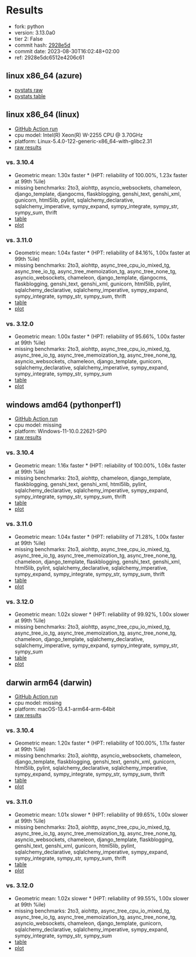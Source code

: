 # Results

- fork: python
- version: 3.13.0a0
- tier 2: False
- commit hash: [2928e5d](https://github.com/python/cpython/commit/2928e5d)
- commit date: 2023-08-30T16:02:48+02:00
- ref: 2928e5dc6512e4206c61

## linux x86_64 (azure)

- [pystats raw](bm-20230830-azure-x86_64-python-2928e5dc6512e4206c61-3.13.0a0-2928e5d-pystats.json)
- [pystats table](bm-20230830-azure-x86_64-python-2928e5dc6512e4206c61-3.13.0a0-2928e5d-pystats.md)

## linux x86_64 (linux)

- [GitHub Action run](https://github.com/faster-cpython/benchmarking/actions/runs/6035390507)
- cpu model: Intel(R) Xeon(R) W-2255 CPU @ 3.70GHz
- platform: Linux-5.4.0-122-generic-x86_64-with-glibc2.31
- [raw results](bm-20230830-linux-x86_64-python-2928e5dc6512e4206c61-3.13.0a0-2928e5d.json)

### vs. 3.10.4

- Geometric mean: 1.30x faster \* (HPT: reliability of 100.00%, 1.23x faster at 99th %ile)
- missing benchmarks: 2to3, aiohttp, asyncio_websockets, chameleon, django_template, djangocms, flaskblogging, genshi_text, genshi_xml, gunicorn, html5lib, pylint, sqlalchemy_declarative, sqlalchemy_imperative, sympy_expand, sympy_integrate, sympy_str, sympy_sum, thrift
- [table](bm-20230830-linux-x86_64-python-2928e5dc6512e4206c61-3.13.0a0-2928e5d-vs-3.10.4.md)
- [plot](bm-20230830-linux-x86_64-python-2928e5dc6512e4206c61-3.13.0a0-2928e5d-vs-3.10.4.png)

### vs. 3.11.0

- Geometric mean: 1.04x faster \* (HPT: reliability of 84.16%, 1.00x faster at 99th %ile)
- missing benchmarks: 2to3, aiohttp, async_tree_cpu_io_mixed_tg, async_tree_io_tg, async_tree_memoization_tg, async_tree_none_tg, asyncio_websockets, chameleon, django_template, djangocms, flaskblogging, genshi_text, genshi_xml, gunicorn, html5lib, pylint, sqlalchemy_declarative, sqlalchemy_imperative, sympy_expand, sympy_integrate, sympy_str, sympy_sum, thrift
- [table](bm-20230830-linux-x86_64-python-2928e5dc6512e4206c61-3.13.0a0-2928e5d-vs-3.11.0.md)
- [plot](bm-20230830-linux-x86_64-python-2928e5dc6512e4206c61-3.13.0a0-2928e5d-vs-3.11.0.png)

### vs. 3.12.0

- Geometric mean: 1.00x faster \* (HPT: reliability of 95.66%, 1.00x faster at 99th %ile)
- missing benchmarks: 2to3, aiohttp, async_tree_cpu_io_mixed_tg, async_tree_io_tg, async_tree_memoization_tg, async_tree_none_tg, asyncio_websockets, chameleon, django_template, gunicorn, sqlalchemy_declarative, sqlalchemy_imperative, sympy_expand, sympy_integrate, sympy_str, sympy_sum
- [table](bm-20230830-linux-x86_64-python-2928e5dc6512e4206c61-3.13.0a0-2928e5d-vs-3.12.0.md)
- [plot](bm-20230830-linux-x86_64-python-2928e5dc6512e4206c61-3.13.0a0-2928e5d-vs-3.12.0.png)

## windows amd64 (pythonperf1)

- [GitHub Action run](https://github.com/faster-cpython/benchmarking/actions/runs/6047222418)
- cpu model: missing
- platform: Windows-11-10.0.22621-SP0
- [raw results](bm-20230830-pythonperf1-amd64-python-2928e5dc6512e4206c61-3.13.0a0-2928e5d.json)

### vs. 3.10.4

- Geometric mean: 1.16x faster \* (HPT: reliability of 100.00%, 1.08x faster at 99th %ile)
- missing benchmarks: 2to3, aiohttp, chameleon, django_template, flaskblogging, genshi_text, genshi_xml, html5lib, pylint, sqlalchemy_declarative, sqlalchemy_imperative, sympy_expand, sympy_integrate, sympy_str, sympy_sum, thrift
- [table](bm-20230830-pythonperf1-amd64-python-2928e5dc6512e4206c61-3.13.0a0-2928e5d-vs-3.10.4.md)
- [plot](bm-20230830-pythonperf1-amd64-python-2928e5dc6512e4206c61-3.13.0a0-2928e5d-vs-3.10.4.png)

### vs. 3.11.0

- Geometric mean: 1.04x faster \* (HPT: reliability of 71.28%, 1.00x faster at 99th %ile)
- missing benchmarks: 2to3, aiohttp, async_tree_cpu_io_mixed_tg, async_tree_io_tg, async_tree_memoization_tg, async_tree_none_tg, chameleon, django_template, flaskblogging, genshi_text, genshi_xml, html5lib, pylint, sqlalchemy_declarative, sqlalchemy_imperative, sympy_expand, sympy_integrate, sympy_str, sympy_sum, thrift
- [table](bm-20230830-pythonperf1-amd64-python-2928e5dc6512e4206c61-3.13.0a0-2928e5d-vs-3.11.0.md)
- [plot](bm-20230830-pythonperf1-amd64-python-2928e5dc6512e4206c61-3.13.0a0-2928e5d-vs-3.11.0.png)

### vs. 3.12.0

- Geometric mean: 1.02x slower \* (HPT: reliability of 99.92%, 1.00x slower at 99th %ile)
- missing benchmarks: 2to3, aiohttp, async_tree_cpu_io_mixed_tg, async_tree_io_tg, async_tree_memoization_tg, async_tree_none_tg, chameleon, django_template, sqlalchemy_declarative, sqlalchemy_imperative, sympy_expand, sympy_integrate, sympy_str, sympy_sum
- [table](bm-20230830-pythonperf1-amd64-python-2928e5dc6512e4206c61-3.13.0a0-2928e5d-vs-3.12.0.md)
- [plot](bm-20230830-pythonperf1-amd64-python-2928e5dc6512e4206c61-3.13.0a0-2928e5d-vs-3.12.0.png)

## darwin arm64 (darwin)

- [GitHub Action run](https://github.com/faster-cpython/benchmarking/actions/runs/6047226291)
- cpu model: missing
- platform: macOS-13.4.1-arm64-arm-64bit
- [raw results](bm-20230830-darwin-arm64-python-2928e5dc6512e4206c61-3.13.0a0-2928e5d.json)

### vs. 3.10.4

- Geometric mean: 1.20x faster \* (HPT: reliability of 100.00%, 1.11x faster at 99th %ile)
- missing benchmarks: 2to3, aiohttp, asyncio_websockets, chameleon, django_template, flaskblogging, genshi_text, genshi_xml, gunicorn, html5lib, pylint, sqlalchemy_declarative, sqlalchemy_imperative, sympy_expand, sympy_integrate, sympy_str, sympy_sum, thrift
- [table](bm-20230830-darwin-arm64-python-2928e5dc6512e4206c61-3.13.0a0-2928e5d-vs-3.10.4.md)
- [plot](bm-20230830-darwin-arm64-python-2928e5dc6512e4206c61-3.13.0a0-2928e5d-vs-3.10.4.png)

### vs. 3.11.0

- Geometric mean: 1.01x slower \* (HPT: reliability of 99.65%, 1.00x slower at 99th %ile)
- missing benchmarks: 2to3, aiohttp, async_tree_cpu_io_mixed_tg, async_tree_io_tg, async_tree_memoization_tg, async_tree_none_tg, asyncio_websockets, chameleon, django_template, flaskblogging, genshi_text, genshi_xml, gunicorn, html5lib, pylint, sqlalchemy_declarative, sqlalchemy_imperative, sympy_expand, sympy_integrate, sympy_str, sympy_sum, thrift
- [table](bm-20230830-darwin-arm64-python-2928e5dc6512e4206c61-3.13.0a0-2928e5d-vs-3.11.0.md)
- [plot](bm-20230830-darwin-arm64-python-2928e5dc6512e4206c61-3.13.0a0-2928e5d-vs-3.11.0.png)

### vs. 3.12.0

- Geometric mean: 1.02x slower \* (HPT: reliability of 99.55%, 1.00x slower at 99th %ile)
- missing benchmarks: 2to3, aiohttp, async_tree_cpu_io_mixed_tg, async_tree_io_tg, async_tree_memoization_tg, async_tree_none_tg, asyncio_websockets, chameleon, django_template, gunicorn, sqlalchemy_declarative, sqlalchemy_imperative, sympy_expand, sympy_integrate, sympy_str, sympy_sum
- [table](bm-20230830-darwin-arm64-python-2928e5dc6512e4206c61-3.13.0a0-2928e5d-vs-3.12.0.md)
- [plot](bm-20230830-darwin-arm64-python-2928e5dc6512e4206c61-3.13.0a0-2928e5d-vs-3.12.0.png)

